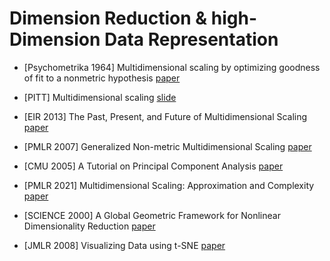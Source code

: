 # Dimension Reduction & high-Dimension Data Representation

* [Psychometrika 1964] Multidimensional scaling by optimizing goodness of fit to a nonmetric hypothesis [paper](http://cda.psych.uiuc.edu/psychometrika_highly_cited_articles/kruskal_1964a.pdf)

* [PITT] Multidimensional scaling [slide](https://www.stat.pitt.edu/sungkyu/course/2221Fall13/lec8_mds_combined.pdf)

* [EIR 2013] The Past, Present, and Future of Multidimensional Scaling [paper](https://repub.eur.nl/pub/39177/EI2013-07.pdf)

* [PMLR 2007] Generalized Non-metric Multidimensional Scaling [paper](http://proceedings.mlr.press/v2/agarwal07a/agarwal07a.pdf)

* [CMU 2005] A Tutorial on Principal Component Analysis [paper](https://www.cs.cmu.edu/~elaw/papers/pca.pdf)

* [PMLR 2021] Multidimensional Scaling: Approximation and Complexity [paper](http://proceedings.mlr.press/v139/demaine21a/demaine21a.pdf)

* [SCIENCE 2000] A Global Geometric Framework for Nonlinear Dimensionality Reduction [paper](http://wearables.cc.gatech.edu/paper_of_week/isomap.pdf)

* [JMLR 2008] Visualizing Data using t-SNE [paper](https://lvdmaaten.github.io/publications/papers/JMLR_2008.pdf)
